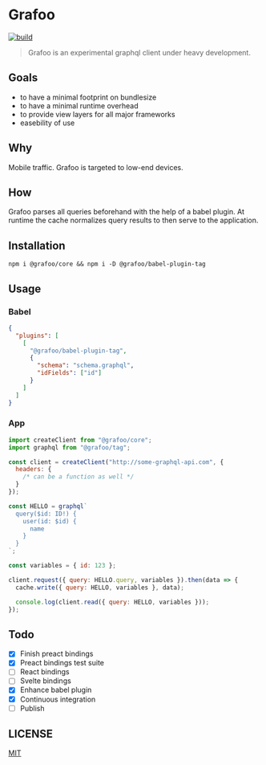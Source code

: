 # Grafoo

[![build](https://img.shields.io/circleci/project/github/malbernaz/grafoo/master.svg?label=circle)](https://circleci.com/gh/malbernaz/grafoo)

> Grafoo is an experimental graphql client under heavy development.

## Goals

- to have a minimal footprint on bundlesize
- to have a minimal runtime overhead
- to provide view layers for all major frameworks
- easebility of use

## Why

Mobile traffic. Grafoo is targeted to low-end devices.

## How

Grafoo parses all queries beforehand with the help of a babel plugin. At runtime the cache normalizes query results to then serve to the application.

## Installation

```shell
npm i @grafoo/core && npm i -D @grafoo/babel-plugin-tag
```

## Usage

### Babel

```json
{
  "plugins": [
    [
      "@grafoo/babel-plugin-tag",
      {
        "schema": "schema.graphql",
        "idFields": ["id"]
      }
    ]
  ]
}
```

### App

```js
import createClient from "@grafoo/core";
import graphql from "@grafoo/tag";

const client = createClient("http://some-graphql-api.com", {
  headers: {
    /* can be a function as well */
  }
});

const HELLO = graphql`
  query($id: ID!) {
    user(id: $id) {
      name
    }
  }
`;

const variables = { id: 123 };

client.request({ query: HELLO.query, variables }).then(data => {
  cache.write({ query: HELLO, variables }, data);

  console.log(client.read({ query: HELLO, variables }));
});
```

## Todo

- [x] Finish preact bindings
- [x] Preact bindings test suite
- [ ] React bindings
- [ ] Svelte bindings
- [x] Enhance babel plugin
- [x] Continuous integration
- [ ] Publish

## LICENSE

[MIT](https://github.com/malbernaz/grafoo/blob/master/LICENSE)
